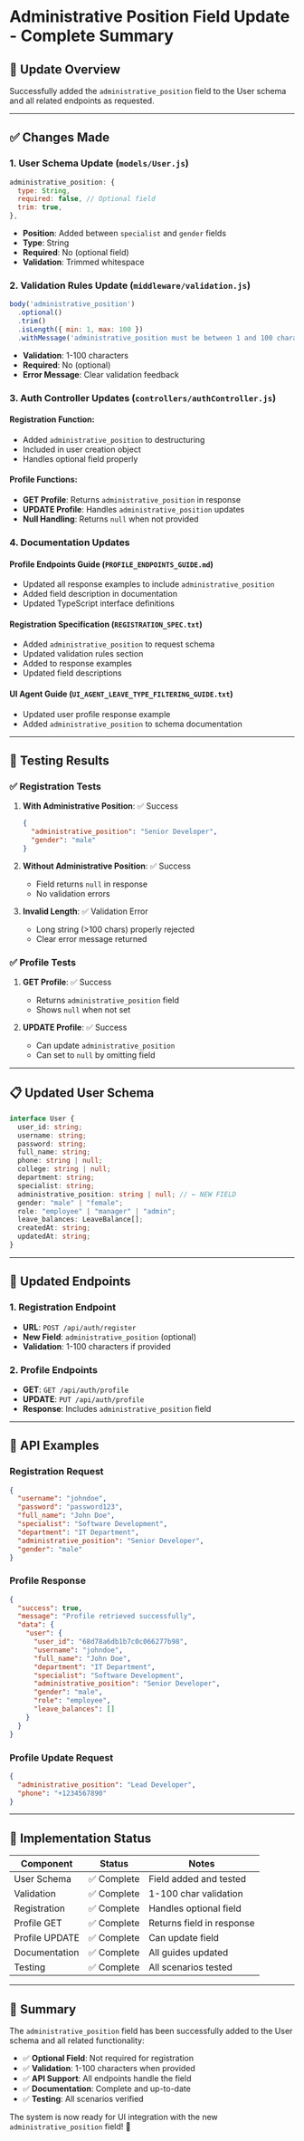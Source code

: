 # Administrative Position Field Update - Complete Summary

## 🎯 **Update Overview**
Successfully added the `administrative_position` field to the User schema and all related endpoints as requested.

---

## ✅ **Changes Made**

### **1. User Schema Update (`models/User.js`)**
```javascript
administrative_position: {
  type: String,
  required: false, // Optional field
  trim: true,
},
```
- **Position**: Added between `specialist` and `gender` fields
- **Type**: String
- **Required**: No (optional field)
- **Validation**: Trimmed whitespace

### **2. Validation Rules Update (`middleware/validation.js`)**
```javascript
body('administrative_position')
  .optional()
  .trim()
  .isLength({ min: 1, max: 100 })
  .withMessage('administrative_position must be between 1 and 100 characters'),
```
- **Validation**: 1-100 characters
- **Required**: No (optional)
- **Error Message**: Clear validation feedback

### **3. Auth Controller Updates (`controllers/authController.js`)**

#### **Registration Function:**
- Added `administrative_position` to destructuring
- Included in user creation object
- Handles optional field properly

#### **Profile Functions:**
- **GET Profile**: Returns `administrative_position` in response
- **UPDATE Profile**: Handles `administrative_position` updates
- **Null Handling**: Returns `null` when not provided

### **4. Documentation Updates**

#### **Profile Endpoints Guide (`PROFILE_ENDPOINTS_GUIDE.md`)**
- Updated all response examples to include `administrative_position`
- Added field description in documentation
- Updated TypeScript interface definitions

#### **Registration Specification (`REGISTRATION_SPEC.txt`)**
- Added `administrative_position` to request schema
- Updated validation rules section
- Added to response examples
- Updated field descriptions

#### **UI Agent Guide (`UI_AGENT_LEAVE_TYPE_FILTERING_GUIDE.txt`)**
- Updated user profile response example
- Added `administrative_position` to schema documentation

---

## 🧪 **Testing Results**

### **✅ Registration Tests**
1. **With Administrative Position**: ✅ Success
   ```json
   {
     "administrative_position": "Senior Developer",
     "gender": "male"
   }
   ```

2. **Without Administrative Position**: ✅ Success
   - Field returns `null` in response
   - No validation errors

3. **Invalid Length**: ✅ Validation Error
   - Long string (>100 chars) properly rejected
   - Clear error message returned

### **✅ Profile Tests**
1. **GET Profile**: ✅ Success
   - Returns `administrative_position` field
   - Shows `null` when not set

2. **UPDATE Profile**: ✅ Success
   - Can update `administrative_position`
   - Can set to `null` by omitting field

---

## 📋 **Updated User Schema**

```typescript
interface User {
  user_id: string;
  username: string;
  password: string;
  full_name: string;
  phone: string | null;
  college: string | null;
  department: string;
  specialist: string;
  administrative_position: string | null; // ← NEW FIELD
  gender: "male" | "female";
  role: "employee" | "manager" | "admin";
  leave_balances: LeaveBalance[];
  createdAt: string;
  updatedAt: string;
}
```

---

## 🔗 **Updated Endpoints**

### **1. Registration Endpoint**
- **URL**: `POST /api/auth/register`
- **New Field**: `administrative_position` (optional)
- **Validation**: 1-100 characters if provided

### **2. Profile Endpoints**
- **GET**: `GET /api/auth/profile`
- **UPDATE**: `PUT /api/auth/profile`
- **Response**: Includes `administrative_position` field

---

## 📝 **API Examples**

### **Registration Request**
```json
{
  "username": "johndoe",
  "password": "password123",
  "full_name": "John Doe",
  "specialist": "Software Development",
  "department": "IT Department",
  "administrative_position": "Senior Developer",
  "gender": "male"
}
```

### **Profile Response**
```json
{
  "success": true,
  "message": "Profile retrieved successfully",
  "data": {
    "user": {
      "user_id": "68d78a6db1b7c0c066277b98",
      "username": "johndoe",
      "full_name": "John Doe",
      "department": "IT Department",
      "specialist": "Software Development",
      "administrative_position": "Senior Developer",
      "gender": "male",
      "role": "employee",
      "leave_balances": []
    }
  }
}
```

### **Profile Update Request**
```json
{
  "administrative_position": "Lead Developer",
  "phone": "+1234567890"
}
```

---

## 🚀 **Implementation Status**

| Component | Status | Notes |
|-----------|--------|-------|
| User Schema | ✅ Complete | Field added and tested |
| Validation | ✅ Complete | 1-100 char validation |
| Registration | ✅ Complete | Handles optional field |
| Profile GET | ✅ Complete | Returns field in response |
| Profile UPDATE | ✅ Complete | Can update field |
| Documentation | ✅ Complete | All guides updated |
| Testing | ✅ Complete | All scenarios tested |

---

## 🎉 **Summary**

The `administrative_position` field has been successfully added to the User schema and all related functionality:

- ✅ **Optional Field**: Not required for registration
- ✅ **Validation**: 1-100 characters when provided
- ✅ **API Support**: All endpoints handle the field
- ✅ **Documentation**: Complete and up-to-date
- ✅ **Testing**: All scenarios verified

The system is now ready for UI integration with the new `administrative_position` field! 🚀

